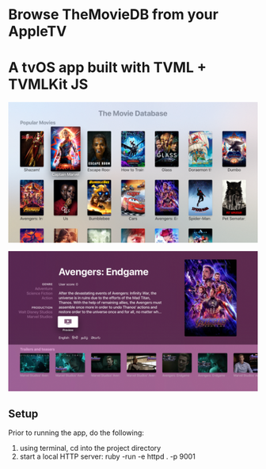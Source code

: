 # Browse TheMovieDB from your AppleTV
# A tvOS app built with TVML + TVMLKit JS

![Screenshot](https://github.com/alingorgan/TheMovieBrowser-TV/blob/master/screenshots/resultsScreen.png)

![Screenshot](https://github.com/alingorgan/TheMovieBrowser-TV/blob/master/screenshots/movieDetailsScreen.png)

## Setup

Prior to running the app, do the following:
1. using terminal, cd into the project directory
2. start a local HTTP server: ruby -run -e httpd . -p 9001
